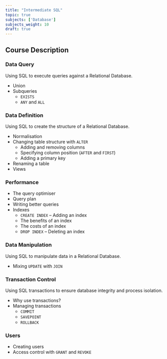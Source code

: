 ```yaml
---
title: "Intermediate SQL"
topic: true
subjects: ['Database']
subjects_weight: 10
draft: true
---
```


## Course Description

### Data Query

Using SQL to execute queries against a Relational Database.

- Union
- Subqueries
	- `EXISTS`
	- `ANY` and `ALL`

### Data Definition

Using SQL to create the structure of a Relational Database.

- Normalisation
- Changing table structure with `ALTER`
	- Adding and removing columns
	- Specifying column position (`AFTER` and `FIRST`)
	- Adding a primary key
- Renaming a table
- Views

### Performance

<!-- https://dev.mysql.com/doc/refman/5.5/en/execution-plan-information.html -->

- The query optimiser
- Query plan
- Writing better queries
- Indexes
	- `CREATE INDEX` – Adding an index
	- The benefits of an index
	- The costs of an index
	- `DROP INDEX` – Deleting an index

### Data Manipulation

Using SQL to manipulate data in a Relational Database.

- Mixing `UPDATE` with `JOIN`

### Transaction Control

Using SQL transactions to ensure database integrity and process isolation.

- Why use transactions?
- Managing transactions
	- `COMMIT`
	- `SAVEPOINT`
	- `ROLLBACK`

### Users

- Creating users
- Access control with `GRANT` and `REVOKE`